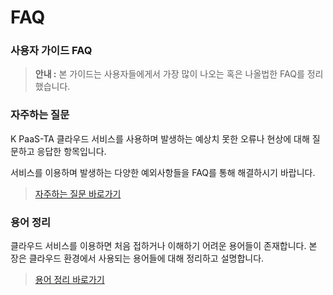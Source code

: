 # FAQ

### 사용자 가이드 FAQ

> **안내 :** 본 가이드는 사용자들에게서 가장 많이 나오는 혹은 나올법한 FAQ를 정리했습니다.

### 자주하는 질문

K PaaS-TA 클라우드 서비스를 사용하며 발생하는 예상치 못한 오류나 현상에 대해 질문하고 응답한 항목입니다.

서비스를 이용하며 발생하는 다양한 예외사항들을 FAQ를 통해 해결하시기 바랍니다.

> [자주하는 질문 바로가기](https://helpqna.kpaasta.cloud/faq/c790-c8fc-bb3b-b294-c9c8-bb38.html)

### 용어 정리

클라우드 서비스를 이용하면 처음 접하거나 이해하기 어려운 용어들이 존재합니다. 본 장은 클라우드 환경에서 사용되는 용어들에 대해 정리하고 설명합니다.

> [용어 정리 바로가기](https://helpqna.kpaasta.cloud/etc/c6a9-c5b4-c815-b9ac.html)



